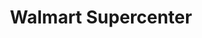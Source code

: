 ---
title: "Walmart Supercenter"
url: /kissimmee/walmart-supercenter-west-irlo-bronson-memorial-highway/
shop: supermarket
---